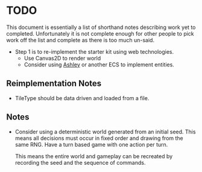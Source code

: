 # TODO

This document is essentially a list of shorthand notes describing work yet to completed.
Unfortunately it is not complete enough for other people to pick work off the list and
complete as there is too much un-said.

* Step 1 is to re-implement the starter kit using web technologies.
    - Use Canvas2D to render world
    - Consider using [Ashley](https://github.com/libgdx/ashley) or another ECS to implement entities.

## Reimplementation Notes

* TileType should be data driven and loaded from a file.

## Notes

* Consider using a deterministic world generated from an initial seed. This means all decisions must occur
  in fixed order and drawing from the same RNG. Have a turn based game with one action per turn.
  
  This means the entire world and gameplay can be recreated by recording the seed and the sequence of
  commands.
